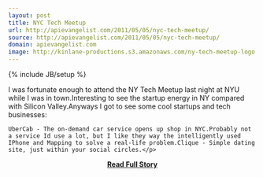 ```yaml
---
layout: post
title: NYC Tech Meetup
url: http://apievangelist.com/2011/05/05/nyc-tech-meetup/
source: http://apievangelist.com/2011/05/05/nyc-tech-meetup/
domain: apievangelist.com
image: http://kinlane-productions.s3.amazonaws.com/ny-tech-meetup-logo.png
---
```

{% include JB/setup %}<p>I was fortunate enough to attend the NY Tech Meetup last night at NYU while I was in town.Interesting to see the startup energy in NY compared with Silicon Valley.Anyways I got to see some cool startups and tech businesses:

	UberCab - The on-demand car service opens up shop in NYC.Probably not a service Id use a lot, but I like they way the intelligently used IPhone and Mapping to solve a real-life problem.Clique - Simple dating site, just within your social circles.</p>
<center><p><a href="http://apievangelist.com/2011/05/05/nyc-tech-meetup/" style='padding:25px; font-sze:18px; font-weight: bold;'>Read Full Story</a></p></center>
